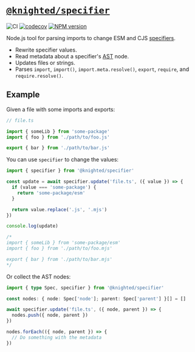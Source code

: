 # [`@knighted/specifier`](https://www.npmjs.com/package/@knighted/specifier)

![CI](https://github.com/knightedcodemonkey/specifier/actions/workflows/ci.yml/badge.svg)
[![codecov](https://codecov.io/gh/knightedcodemonkey/specifier/branch/main/graph/badge.svg?token=5KS9ZB3XDK)](https://codecov.io/gh/knightedcodemonkey/specifier)
[![NPM version](https://img.shields.io/npm/v/@knighted/specifier.svg)](https://www.npmjs.com/package/@knighted/specifier)

Node.js tool for parsing imports to change ESM and CJS [specifiers](https://nodejs.org/api/esm.html#import-specifiers).

- Rewrite specifier values.
- Read metadata about a specifier's [AST](https://www.npmjs.com/package/oxc-parser) node.
- Updates files or strings.
- Parses `import`, `import()`, `import.meta.resolve()`, `export`, `require`, and `require.resolve()`.

## Example

Given a file with some imports and exports:

```ts
// file.ts

import { someLib } from 'some-package'
import { foo } from './path/to/foo.js'

export { bar } from './path/to/bar.js'
```

You can use `specifier` to change the values:

```ts
import { specifier } from '@knighted/specifier'

const update = await specifier.update('file.ts', ({ value }) => {
  if (value === 'some-package') {
    return 'some-package/esm'
  }

  return value.replace('.js', '.mjs')
})

console.log(update)

/*
import { someLib } from 'some-package/esm'
import { foo } from './path/to/foo.mjs'

export { bar } from './path/to/bar.mjs'
*/
```

Or collect the AST nodes:

```ts
import { type Spec, specifier } from '@knighted/specifier'

const nodes: { node: Spec['node']; parent: Spec['parent'] }[] = []

await specifier.update('file.ts', ({ node, parent }) => {
  nodes.push({ node, parent })
})

nodes.forEach(({ node, parent }) => {
  // Do something with the metadata
})
```
